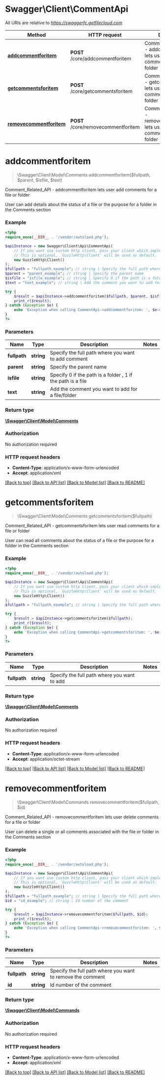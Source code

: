 # Swagger\Client\CommentApi

All URIs are relative to *https://swaggerfc.getfilecloud.com*

Method | HTTP request | Description
------------- | ------------- | -------------
[**addcommentforitem**](CommentApi.md#addcommentforitem) | **POST** /core/addcommentforitem | Comment_Related_API - addcommentforitem lets user add comments for a file or folder
[**getcommentsforitem**](CommentApi.md#getcommentsforitem) | **POST** /core/getcommentsforitem | Comment_Related_API - getcommentsforitem lets user read comments for a file or folder
[**removecommentforitem**](CommentApi.md#removecommentforitem) | **POST** /core/removecommentforitem | Comment_Related_API - removecommentforitem lets user delete comments for a file or folder


# **addcommentforitem**
> \Swagger\Client\Model\Comments addcommentforitem($fullpath, $parent, $isfile, $text)

Comment_Related_API - addcommentforitem lets user add comments for a file or folder

User can add details about the status of a file or the purpose for a folder in the Comments section

### Example
```php
<?php
require_once(__DIR__ . '/vendor/autoload.php');

$apiInstance = new Swagger\Client\Api\CommentApi(
    // If you want use custom http client, pass your client which implements `GuzzleHttp\ClientInterface`.
    // This is optional, `GuzzleHttp\Client` will be used as default.
    new GuzzleHttp\Client()
);
$fullpath = "fullpath_example"; // string | Specify the full path where you want to add comment
$parent = "parent_example"; // string | Specify the parent name
$isfile = "isfile_example"; // string | Specify 0 if the path is a folder , 1 if the path is a file
$text = "text_example"; // string | Add the comment you want to add for a file/folder

try {
    $result = $apiInstance->addcommentforitem($fullpath, $parent, $isfile, $text);
    print_r($result);
} catch (Exception $e) {
    echo 'Exception when calling CommentApi->addcommentforitem: ', $e->getMessage(), PHP_EOL;
}
?>
```

### Parameters

Name | Type | Description  | Notes
------------- | ------------- | ------------- | -------------
 **fullpath** | **string**| Specify the full path where you want to add comment |
 **parent** | **string**| Specify the parent name |
 **isfile** | **string**| Specify 0 if the path is a folder , 1 if the path is a file |
 **text** | **string**| Add the comment you want to add for a file/folder |

### Return type

[**\Swagger\Client\Model\Comments**](../Model/Comments.md)

### Authorization

No authorization required

### HTTP request headers

 - **Content-Type**: application/x-www-form-urlencoded
 - **Accept**: application/xml

[[Back to top]](#) [[Back to API list]](../../README.md#documentation-for-api-endpoints) [[Back to Model list]](../../README.md#documentation-for-models) [[Back to README]](../../README.md)

# **getcommentsforitem**
> \Swagger\Client\Model\Comments getcommentsforitem($fullpath)

Comment_Related_API - getcommentsforitem lets user read comments for a file or folder

User can read all comments about the status of a file or the purpose for a folder in the Comments section

### Example
```php
<?php
require_once(__DIR__ . '/vendor/autoload.php');

$apiInstance = new Swagger\Client\Api\CommentApi(
    // If you want use custom http client, pass your client which implements `GuzzleHttp\ClientInterface`.
    // This is optional, `GuzzleHttp\Client` will be used as default.
    new GuzzleHttp\Client()
);
$fullpath = "fullpath_example"; // string | Specify the full path where you want to add

try {
    $result = $apiInstance->getcommentsforitem($fullpath);
    print_r($result);
} catch (Exception $e) {
    echo 'Exception when calling CommentApi->getcommentsforitem: ', $e->getMessage(), PHP_EOL;
}
?>
```

### Parameters

Name | Type | Description  | Notes
------------- | ------------- | ------------- | -------------
 **fullpath** | **string**| Specify the full path where you want to add |

### Return type

[**\Swagger\Client\Model\Comments**](../Model/Comments.md)

### Authorization

No authorization required

### HTTP request headers

 - **Content-Type**: application/x-www-form-urlencoded
 - **Accept**: application/octet-stream

[[Back to top]](#) [[Back to API list]](../../README.md#documentation-for-api-endpoints) [[Back to Model list]](../../README.md#documentation-for-models) [[Back to README]](../../README.md)

# **removecommentforitem**
> \Swagger\Client\Model\Commands removecommentforitem($fullpath, $id)

Comment_Related_API - removecommentforitem lets user delete comments for a file or folder

User can delete a single or all comments associated with the file or folder in the Comments section

### Example
```php
<?php
require_once(__DIR__ . '/vendor/autoload.php');

$apiInstance = new Swagger\Client\Api\CommentApi(
    // If you want use custom http client, pass your client which implements `GuzzleHttp\ClientInterface`.
    // This is optional, `GuzzleHttp\Client` will be used as default.
    new GuzzleHttp\Client()
);
$fullpath = "fullpath_example"; // string | Specify the full path where you want to remove the comment
$id = "id_example"; // string | Id number of the comment

try {
    $result = $apiInstance->removecommentforitem($fullpath, $id);
    print_r($result);
} catch (Exception $e) {
    echo 'Exception when calling CommentApi->removecommentforitem: ', $e->getMessage(), PHP_EOL;
}
?>
```

### Parameters

Name | Type | Description  | Notes
------------- | ------------- | ------------- | -------------
 **fullpath** | **string**| Specify the full path where you want to remove the comment |
 **id** | **string**| Id number of the comment |

### Return type

[**\Swagger\Client\Model\Commands**](../Model/Commands.md)

### Authorization

No authorization required

### HTTP request headers

 - **Content-Type**: application/x-www-form-urlencoded
 - **Accept**: application/xml

[[Back to top]](#) [[Back to API list]](../../README.md#documentation-for-api-endpoints) [[Back to Model list]](../../README.md#documentation-for-models) [[Back to README]](../../README.md)


